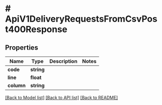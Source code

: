 # # ApiV1DeliveryRequestsFromCsvPost400Response

## Properties

Name | Type | Description | Notes
------------ | ------------- | ------------- | -------------
**code** | **string** |  |
**line** | **float** |  |
**column** | **string** |  |

[[Back to Model list]](../../README.md#models) [[Back to API list]](../../README.md#endpoints) [[Back to README]](../../README.md)
